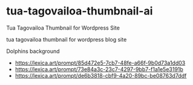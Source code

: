 # tua-tagovailoa-thumbnail-ai
Tua Tagovailoa Thumbnail for Wordpress Site

tua tagovailoa thumbnail for wordpress blog site

Dolphins background
- https://lexica.art/prompt/85d472e5-7cb7-48fe-a66f-9b0d73a1dd03
- https://lexica.art/prompt/73e84a3c-23c7-4297-9bb7-f1a1e5e3191b
- https://lexica.art/prompt/de6b3818-cbf9-4a20-89bc-be08763d7ddf
